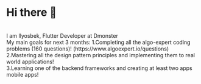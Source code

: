
<h1>Hi there 👋</h1> </br>
I am Ilyosbek, Flutter Developer at Dmonster</br>
My main goals for next 3 months: 
1.Completing all the algo-expert coding problems (160 questions)! (https://www.algoexpert.io/questions)</br>
2.Mastering all the design pattern principles and implementing them to real world applications!</br>
3.Learning one of the backend frameworks and creating at least two apps mobile apps!</br>






